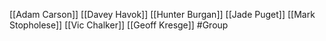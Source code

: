 [[Adam Carson]]
[[Davey Havok]]
[[Hunter Burgan]]
[[Jade Puget]]
[[Mark Stopholese]]
[[Vic Chalker]]
[[Geoff Kresge]]
#Group